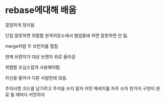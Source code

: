 # rebase에대해 배움

깔끔하게 정리됨

단점 잘못하면 위험함
원격저장소에서 협업중에 하면 잘못하면 안 됨.

merge처럼 두 브런치를 합침

현재 브랜치가 대상 브랜치 위로 올라감

위험함 조심스럽게 사용해야함.


자신을 들어서 다른 사람한테 얹음.

주의사항 
코드를 남기려고 주석을 쓰지 말자
커밋 메세지를 자주 쓰자
한가지 구현이 완료 될 때마다 커밋하자 

